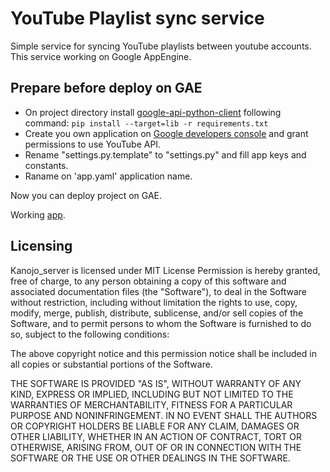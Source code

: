 # YouTube Playlist sync service

Simple service for syncing YouTube playlists between youtube accounts. This service working on Google AppEngine.

## Prepare before deploy on GAE

- On project directory install [google-api-python-client](https://github.com/google/google-api-python-client) following command:
`pip install --target=lib -r requirements.txt`
- Create you own application on [Google developers console](https://console.developers.google.com) and grant permissions to use YouTube API.
- Rename "settings.py.template" to "settings.py" and fill app keys and constants.
- Raname on 'app.yaml' application name.

Now you can deploy project on GAE.

Working [app](http://youtube-playlist-sync.appspot.com).

## Licensing

Kanojo_server is licensed under MIT License Permission is hereby granted, free of charge, to any person obtaining a copy of this software and associated documentation files (the "Software"), to deal in the Software without restriction, including without limitation the rights to use, copy, modify, merge, publish, distribute, sublicense, and/or sell copies of the Software, and to permit persons to whom the Software is furnished to do so, subject to the following conditions:

The above copyright notice and this permission notice shall be included in all copies or substantial portions of the Software.

THE SOFTWARE IS PROVIDED "AS IS", WITHOUT WARRANTY OF ANY KIND, EXPRESS OR IMPLIED, INCLUDING BUT NOT LIMITED TO THE WARRANTIES OF MERCHANTABILITY, FITNESS FOR A PARTICULAR PURPOSE AND NONINFRINGEMENT. IN NO EVENT SHALL THE AUTHORS OR COPYRIGHT HOLDERS BE LIABLE FOR ANY CLAIM, DAMAGES OR OTHER LIABILITY, WHETHER IN AN ACTION OF CONTRACT, TORT OR OTHERWISE, ARISING FROM, OUT OF OR IN CONNECTION WITH THE SOFTWARE OR THE USE OR OTHER DEALINGS IN THE SOFTWARE.